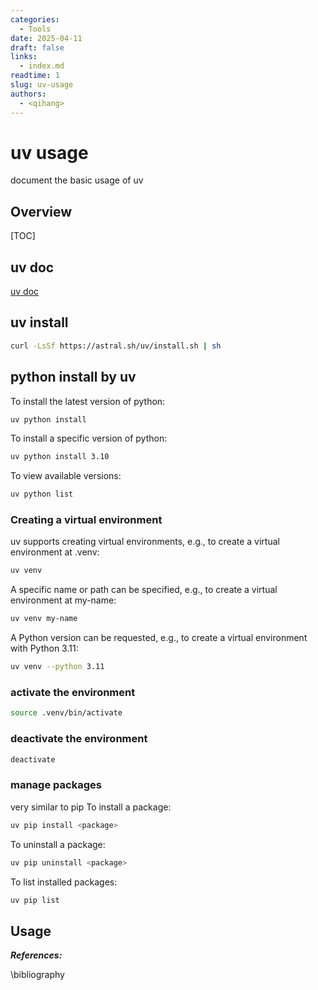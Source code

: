 ```yaml
---
categories:
  - Tools
date: 2025-04-11
draft: false
links:
  - index.md
readtime: 1
slug: uv-usage
authors:
  - <qihang>
---
```

# uv usage
document the basic usage of uv
<!-- more -->
## Overview
[TOC]
## uv doc
[uv doc](https://docs.astral.sh/uv/)
## uv install
```bash
curl -LsSf https://astral.sh/uv/install.sh | sh
```
## python install by uv
To install the latest version of python:
```bash
uv python install
```
To install a specific version of python:
```bash
uv python install 3.10
```
To view available versions:
```bash
uv python list
```

### Creating a virtual environment
uv supports creating virtual environments, e.g., to create a virtual environment at .venv:
```bash
uv venv
```
A specific name or path can be specified, e.g., to create a virtual environment at my-name:
```bash
uv venv my-name
```
A Python version can be requested, e.g., to create a virtual environment with Python 3.11:
```bash
uv venv --python 3.11
```

### activate the environment
```bash
source .venv/bin/activate
```

### deactivate the environment
```bash
deactivate
```

### manage packages
very similar to pip
To install a package:
```bash
uv pip install <package>
```
To uninstall a package:
```bash
uv pip uninstall <package>
```
To list installed packages:
```bash
uv pip list
```








## Usage


***References:***

\bibliography

